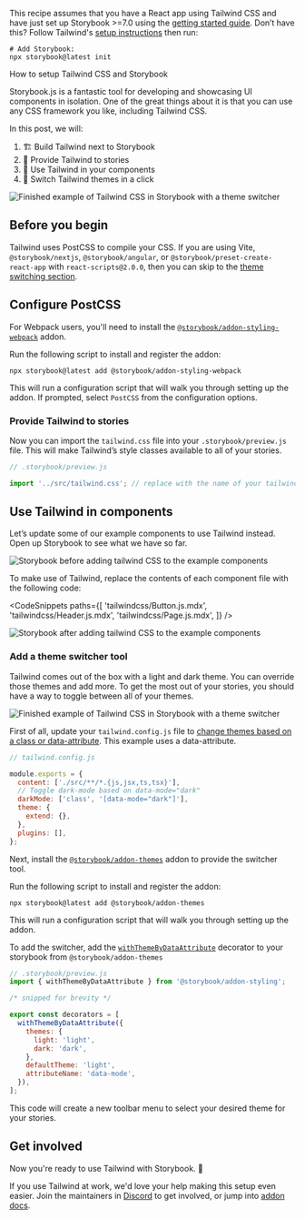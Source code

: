 <div class="aside aside__no-top">

This recipe assumes that you have a React app using Tailwind CSS and have just set up Storybook >=7.0 using the [getting started guide](/docs/react/get-started/install). Don’t have this? Follow Tailwind's [setup instructions](https://tailwindcss.com/docs/installation) then run:

```shell
# Add Storybook:
npx storybook@latest init
```

</div>

<RecipeHeader>

How to setup Tailwind CSS and Storybook

</RecipeHeader>

Storybook.js is a fantastic tool for developing and showcasing UI components in isolation. One of the great things about it is that you can use any CSS framework you like, including Tailwind CSS.

In this post, we will:

1. 🏗️ Build Tailwind next to Storybook
2. 🎁 Provide Tailwind to stories
3. 🧱 Use Tailwind in your components
4. 🎨 Switch Tailwind themes in a click

![Finished example of Tailwind CSS in Storybook with a theme switcher](https://user-images.githubusercontent.com/18172605/208201389-1f448dbb-978c-442e-9d6b-7bf3fea63e64.gif)

## Before you begin

Tailwind uses PostCSS to compile your CSS. If you are using Vite, `@storybook/nextjs`, `@storybook/angular`, or `@storybook/preset-create-react-app` with `react-scripts@2.0.0`, then you can skip to the [theme switching section](#add-a-theme-switcher-tool).

## Configure PostCSS

For Webpack users, you'll need to install the [`@storybook/addon-styling-webpack`](https://storybook.js.org/addons/@storybook/addon-styling-webpack) addon.

Run the following script to install and register the addon:

```shell
npx storybook@latest add @storybook/addon-styling-webpack
```

This will run a configuration script that will walk you through setting up the addon. If prompted, select `PostCSS` from the configuration options.

### Provide Tailwind to stories

Now you can import the `tailwind.css` file into your `.storybook/preview.js` file. This will make Tailwind’s style classes available to all of your stories.

```js
// .storybook/preview.js

import '../src/tailwind.css'; // replace with the name of your tailwind css file
```

## Use Tailwind in components

Let’s update some of our example components to use Tailwind instead. Open up Storybook to see what we have so far.

![Storybook before adding tailwind CSS to the example components](https://user-images.githubusercontent.com/18172605/208201413-ace25d53-880a-4580-a81a-3d628fba229e.gif)

To make use of Tailwind, replace the contents of each component file with the following code:

<!-- prettier-ignore-start -->

<CodeSnippets
    paths={[
        'tailwindcss/Button.js.mdx',
        'tailwindcss/Header.js.mdx',
        'tailwindcss/Page.js.mdx',
    ]}
/>

<!-- prettier-ignore-end -->

![Storybook after adding tailwind CSS to the example components](https://user-images.githubusercontent.com/18172605/208201423-c7ea9392-1851-4fc3-9968-6d05399c2e91.gif)

### Add a theme switcher tool

Tailwind comes out of the box with a light and dark theme. You can override those themes and add more. To get the most out of your stories, you should have a way to toggle between all of your themes.

![Finished example of Tailwind CSS in Storybook with a theme switcher](https://user-images.githubusercontent.com/18172605/208201389-1f448dbb-978c-442e-9d6b-7bf3fea63e64.gif)

First of all, update your `tailwind.config.js` file to [change themes based on a class or data-attribute](https://tailwindcss.com/docs/dark-mode#customizing-the-class-name). This example uses a data-attribute.

```js
// tailwind.config.js

module.exports = {
  content: ['./src/**/*.{js,jsx,ts,tsx}'],
  // Toggle dark-mode based on data-mode="dark"
  darkMode: ['class', '[data-mode="dark"]'],
  theme: {
    extend: {},
  },
  plugins: [],
};
```

Next, install the [`@storybook/addon-themes`](https://storybook.js.org/addons/@storybook/addon-themes/) addon to provide the switcher tool.

Run the following script to install and register the addon:

```shell
npx storybook@latest add @storybook/addon-themes
```

This will run a configuration script that will walk you through setting up the addon.

To add the switcher, add the [`withThemeByDataAttribute`](https://github.com/storybookjs/addon-themes/blob/main/code/addons/themes/docs/api.md#withthemebydataattribute) decorator to your storybook from `@storybook/addon-themes`

```js
// .storybook/preview.js
import { withThemeByDataAttribute } from '@storybook/addon-styling';

/* snipped for brevity */

export const decorators = [
  withThemeByDataAttribute({
    themes: {
      light: 'light',
      dark: 'dark',
    },
    defaultTheme: 'light',
    attributeName: 'data-mode',
  }),
];
```

This code will create a new toolbar menu to select your desired theme for your stories.

## Get involved

Now you're ready to use Tailwind with Storybook. 🎉

If you use Tailwind at work, we'd love your help making this setup even easier. Join the maintainers in [Discord](https://discord.gg/storybook) to get involved, or jump into [addon docs](/docs/react/addons/introduction).
